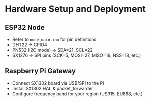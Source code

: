 # Hardware Setup and Deployment

## ESP32 Node

- Refer to `node_main.ino` for pin definitions
- DHT22 -> GPIO4
- PN532 (I2C mode) -> SDA=21, SCL=22
- SX1276 -> SPI pins (SCK=5, MOSI=27, MISO=19, NSS=18, etc.)

## Raspberry Pi Gateway

- Connect SX1302 board via USB/SPI to the Pi
- Install SX1302 HAL & packet_forwarder
- Configure frequency band for your region (US915, EU868, etc.)
